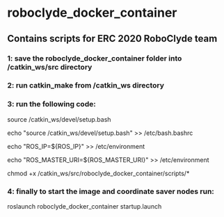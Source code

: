 # roboclyde_docker_container

## Contains scripts for ERC 2020 RoboClyde team

### 1: save the roboclyde_docker_container folder into /catkin_ws/src directory

### 2: run catkin_make from /catkin_ws directory

### 3: run the following code:


source /catkin_ws/devel/setup.bash

echo "source /catkin_ws/devel/setup.bash" >> /etc/bash.bashrc

echo "ROS_IP=${ROS_IP}" >> /etc/environment

echo "ROS_MASTER_URI=${ROS_MASTER_URI}" >> /etc/environment

chmod +x /catkin_ws/src/roboclyde_docker_container/scripts/*

### 4: finally to start the image and coordinate saver nodes run:

roslaunch roboclyde_docker_container startup.launch
